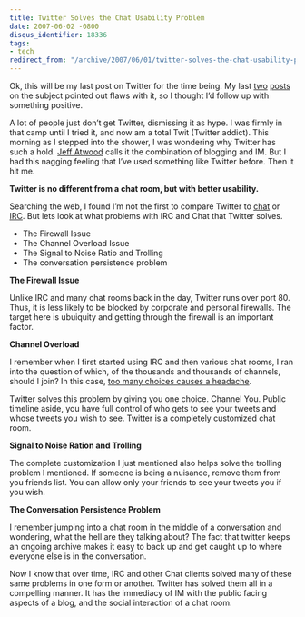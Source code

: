 ```yaml
---
title: Twitter Solves the Chat Usability Problem
date: 2007-06-02 -0800
disqus_identifier: 18336
tags:
- tech
redirect_from: "/archive/2007/06/01/twitter-solves-the-chat-usability-problem.aspx/"
---
```


Ok, this will be my last post on Twitter for the time being. My last
[two](https://haacked.com/archive/2007/05/20/is-twitter-vs-jaiku-a-replay-of-friendster-vs-myspace.aspx "Is Twitter vs Jaiku")
[posts](https://haacked.com/archive/2007/05/20/how-to-build-twitter-in-one-line-of-code.aspx "Twitter in one line of code")
on the subject pointed out flaws with it, so I thought I’d follow up
with something positive.

A lot of people just don’t get Twitter, dismissing it as hype. I was
firmly in that camp until I tried it, and now am a total Twit (Twitter
addict). This morning as I stepped into the shower, I was wondering why
Twitter has such a hold. [Jeff
Atwood](http://www.codinghorror.com/blog/ "CodingHorror") calls it the
combination of blogging and IM. But I had this nagging feeling that I’ve
used something like Twitter before. Then it hit me.

**Twitter is no different from a chat room, but with better usability.**

Searching the web, I found I’m not the first to compare Twitter to
[chat](http://www.jackofallblogs.com/2007/04/23/do-you-use-twitter-to-chat/ "Do You Use Twitter To Chat")
or
[IRC](http://blog.stevex.net/index.php/2007/03/28/twitter-irc/ "Twitter IRC").
But lets look at what problems with IRC and Chat that Twitter solves.

-   The Firewall Issue
-   The Channel Overload Issue
-   The Signal to Noise Ratio and Trolling
-   The conversation persistence problem

**The Firewall Issue**

Unlike IRC and many chat rooms back in the day, Twitter runs over port
80. Thus, it is less likely to be blocked by corporate and personal
firewalls. The target here is ubuiquity and getting through the firewall
is an important factor.

**Channel Overload**

I remember when I first started using IRC and then various chat rooms, I
ran into the question of which, of the thousands and thousands of
channels, should I join? In this case, [too many choices causes a
headache](http://www.joelonsoftware.com/items/2006/11/21.html "Choices = Headaches").

Twitter solves this problem by giving you one choice. Channel You.
Public timeline aside, you have full control of who gets to see your
tweets and whose tweets you wish to see. Twitter is a completely
customized chat room.

**Signal to Noise Ration and Trolling**

The complete customization I just mentioned also helps solve the
trolling problem I mentioned. If someone is being a nuisance, remove
them from you friends list. You can allow only your friends to see your
tweets you if you wish.

**The Conversation Persistence Problem**

I remember jumping into a chat room in the middle of a conversation and
wondering, what the hell are they talking about? The fact that twitter
keeps an ongoing archive makes it easy to back up and get caught up to
where everyone else is in the conversation.

Now I know that over time, IRC and other Chat clients solved many of
these same problems in one form or another. Twitter has solved them all
in a compelling manner. It has the immediacy of IM with the public
facing aspects of a blog, and the social interaction of a chat room.

